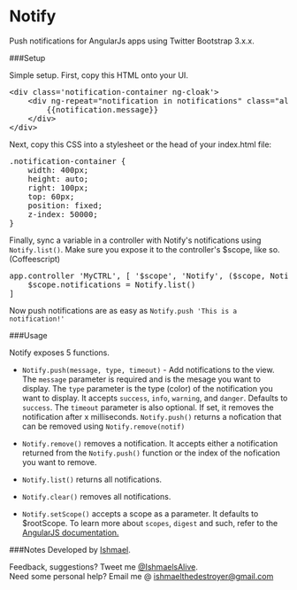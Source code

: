 Notify
======

Push notifications for AngularJs apps using Twitter Bootstrap 3.x.x. 

###Setup

Simple setup. First, copy this HTML onto your UI.


<pre>
&#60;div class='notification-container ng-cloak'&#62;
    &#60;div ng-repeat="notification in notifications" class="alert alert-dismissable alert-{{notification.type}}"&#62;
        {{notification.message}}
    &#60;/div&#62;
&#60;/div&#62;
</pre>


Next, copy this CSS into a stylesheet or the head of your index.html file:


<pre>
.notification-container {
    width: 400px;
    height: auto;
    right: 100px;
    top: 60px;
    position: fixed;
    z-index: 50000;
}
</pre>


Finally, sync a variable in a controller with Notify's notifications using `Notify.list()`. Make sure you expose it to the controller's $scope, like so. (Coffeescript)

<pre>
app.controller 'MyCTRL', [ '$scope', 'Notify', ($scope, Notify) ->
	$scope.notifications = Notify.list()
]
</pre>

Now push notifications are as easy as `Notify.push 'This is a notification!'`

###Usage

Notify exposes 5 functions. 

- `Notify.push(message, type, timeout)` - Add notifications to the view. The `message` parameter is required and is the mesage you want to display. The `type` parameter is the type (color) of the notification you want to display. It accepts `success`, `info`, `warning`, and `danger`. Defaults to `success`. The `timeout` parameter is also optional. If set, it removes the notification after x milliseconds. `Notify.push()` returns a nofication that can be removed using `Notify.remove(notif)`


- `Notify.remove()` removes a notification. It accepts either a notification returned from the `Notify.push()` function or the index of the nofication you want to remove.


- `Notify.list()` returns all notifications.


- `Notify.clear()` removes all notifications.


- `Notify.setScope()` accepts a scope as a parameter. It defaults to $rootScope. To learn more about `scopes`, `digest` and such, refer to the <a href='http://docs.angularjs.org/guide/scope'>AngularJS documentation.</a>


###Notes
Developed by <a href='http://twitter.com/ishmaelsalive'>Ishmael</a>. <br />

Feedback, suggestions? Tweet me <a href='http://twitter.com/ishmaelsalive'>@IshmaelsAlive</a>. <br />
Need some personal help? Email me @ <a href='mailto:ishmaelthedestroyer@gmail.com?Subject=LazyNMean'>ishmaelthedestroyer@gmail.com</a>